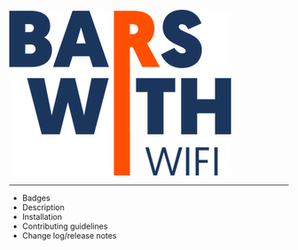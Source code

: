 ![bars with wifi](public/logo_high_resolution.png)

---

* Badges
* Description
* Installation
* Contributing guidelines
* Change log/release notes
